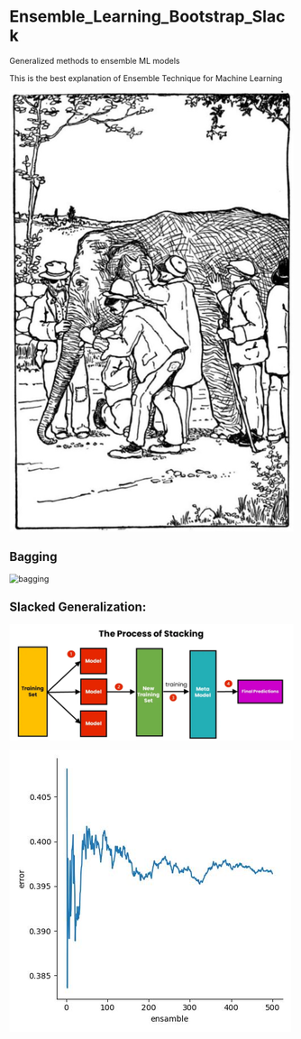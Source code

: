 # Ensemble_Learning_Bootstrap_Slack
Generalized methods to ensemble ML models

This is the best explanation of Ensemble Technique for Machine Learning

![Ilustration](https://github.com/RodGuarneros/Ensemble_Learning_Bootstrap_Slack/blob/main/Blind_men_and_elephant.jpg)

## Bagging

![bagging]()

## Slacked Generalization:

![Apilamiento](https://github.com/RodGuarneros/Ensemble_Learning_Bootstrap_Slack/blob/main/apilamiento.jpg)

![Dimention](https://github.com/RodGuarneros/Ensemble_Learning_Bootstrap_Slack/blob/main/performance.jpg)
